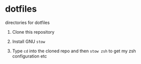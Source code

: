 # dotfiles

directories for dotfiles

1. Clone this repository

2. Install GNU `stow`

3. Type `cd` into the cloned repo and then `stow zsh` to get my zsh configuration etc
